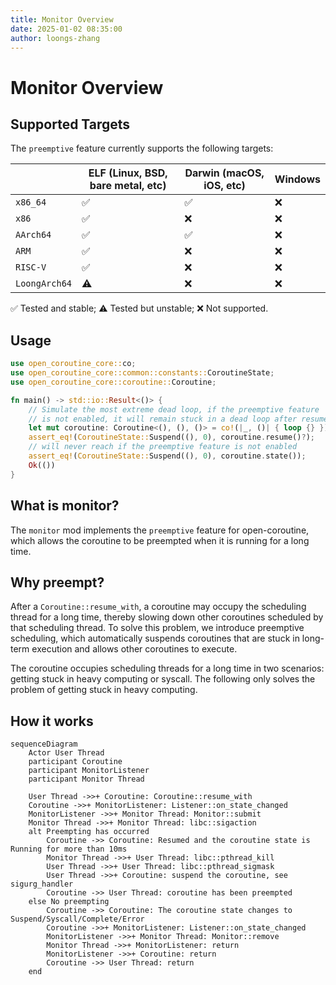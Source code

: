 ```yaml
---
title: Monitor Overview
date: 2025-01-02 08:35:00
author: loongs-zhang
---
```


# Monitor Overview

## Supported Targets

The `preemptive` feature currently supports the following targets:

|               | ELF (Linux, BSD, bare metal, etc) | Darwin (macOS, iOS, etc) | Windows |
|---------------|-----------------------------------|--------------------------|---------|
| `x86_64`      | ✅                                | ✅                       | ❌     |
| `x86`         | ✅                                | ❌                       | ❌     |
| `AArch64`     | ✅                                | ✅                       | ❌     |
| `ARM`         | ✅                                | ❌                       | ❌     |
| `RISC-V`      | ✅                                | ❌                       | ❌     |
| `LoongArch64` | ⚠️                                | ❌                       | ❌     |

✅ Tested and stable; ⚠️ Tested but unstable; ❌ Not supported.

## Usage

```rust
use open_coroutine_core::co;
use open_coroutine_core::common::constants::CoroutineState;
use open_coroutine_core::coroutine::Coroutine;

fn main() -> std::io::Result<()> {
    // Simulate the most extreme dead loop, if the preemptive feature
    // is not enabled, it will remain stuck in a dead loop after resume.
    let mut coroutine: Coroutine<(), (), ()> = co!(|_, ()| { loop {} })?;
    assert_eq!(CoroutineState::Suspend((), 0), coroutine.resume()?);
    // will never reach if the preemptive feature is not enabled
    assert_eq!(CoroutineState::Suspend((), 0), coroutine.state());
    Ok(())
}
```

## What is monitor?

The `monitor` mod implements the `preemptive` feature for open-coroutine, which allows the coroutine to be preempted
when it is running for a long time.

## Why preempt?

After a `Coroutine::resume_with`, a coroutine may occupy the scheduling thread for a long time, thereby slowing down
other coroutines scheduled by that scheduling thread. To solve this problem, we introduce preemptive scheduling, which
automatically suspends coroutines that are stuck in long-term execution and allows other coroutines to execute.

The coroutine occupies scheduling threads for a long time in two scenarios: getting stuck in heavy computing or syscall.
The following only solves the problem of getting stuck in heavy computing.

## How it works

```mermaid
sequenceDiagram
    Actor User Thread
    participant Coroutine
    participant MonitorListener
    participant Monitor Thread

    User Thread ->>+ Coroutine: Coroutine::resume_with
    Coroutine ->>+ MonitorListener: Listener::on_state_changed
    MonitorListener ->>+ Monitor Thread: Monitor::submit
    Monitor Thread ->>+ Monitor Thread: libc::sigaction
    alt Preempting has occurred
        Coroutine ->> Coroutine: Resumed and the coroutine state is Running for more than 10ms
        Monitor Thread ->>+ User Thread: libc::pthread_kill
        User Thread ->>+ User Thread: libc::pthread_sigmask
        User Thread ->>+ Coroutine: suspend the coroutine, see sigurg_handler
        Coroutine ->> User Thread: coroutine has been preempted
    else No preempting
        Coroutine ->> Coroutine: The coroutine state changes to Suspend/Syscall/Complete/Error
        Coroutine ->>+ MonitorListener: Listener::on_state_changed
        MonitorListener ->>+ Monitor Thread: Monitor::remove
        Monitor Thread ->>+ MonitorListener: return
        MonitorListener ->>+ Coroutine: return
        Coroutine ->> User Thread: return
    end
```
